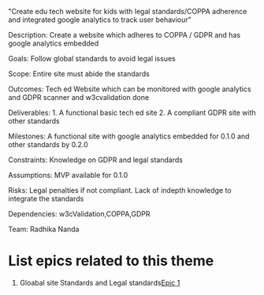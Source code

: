 "Create edu tech website for kids with legal standards/COPPA adherence and integrated google analytics to track user behaviour"

Description: Create a website which adheres to COPPA / GDPR and has google analytics embedded

Goals:  Follow global standards to avoid legal issues

Scope: Entire site must abide the standards

Outcomes: Tech ed Website which can be monitored with google analytics and GDPR scanner and w3cvalidation done

Deliverables: 1. A functional basic tech ed site
              2. A compliant GDPR site with other standards

Milestones: A functional site with google analytics embedded for 0.1.0 and other standards by 0.2.0

Constraints: Knowledge on GDPR and legal standards

Assumptions: MVP available for 0.1.0

Risks: Legal penalties if not compliant. Lack of indepth knowledge to integrate the standards

Dependencies: w3cValidation,COPPA,GDPR

Team: Radhika Nanda

# List epics related to this theme
1. Gloabal site Standards and  Legal standards[Epic 1](documentation/templates/theme/initiatives/epics/epic_template1.md)